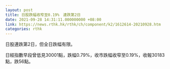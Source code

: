 ```yaml
---
layout: post
title: 日股跌幅收窄至0.19%　連跌第2日
date: 2021-09-28 14:31:11.000000000 +08:00
link: https://news.rthk.hk/rthk/ch/component/k2/1612614-20210928.htm
categories: rthk
---
```


日股連跌第2日，但全日跌幅有限。

日經指數早段曾低見30001點，跌幅0.79%，收市跌幅收窄至0.19%，收報30183點，跌56點。
